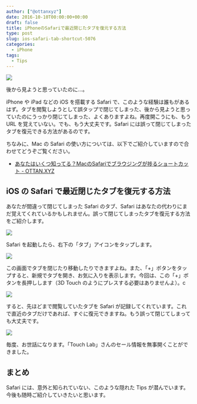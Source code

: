 ```yaml
---
author: ["@ottanxyz"]
date: 2016-10-10T00:00:00+00:00
draft: false
title: iPhoneのSafariで最近閉じたタブを復元する方法
type: post
slug: ios-safari-tab-shortcut-5076
categories:
  - iPhone
tags:
  - Tips
---
```


![](161010-57fb2ba32b741.jpg)

後から見ようと思っていたのに…。

iPhone や iPad などの iOS を搭載する Safari で、このような経験は誰もがあるはず。タブを閲覧しようとして誤タップで閉じてしまった、後から見ようと思っていたのにうっかり閉じてしまった、よくありますよね。再度開こうにも、もう URL を覚えていない。でも、もう大丈夫です。Safari には誤って閉じてしまったタブを復元できる方法があるのです。

ちなみに、Mac の Safari の使い方については、以下でご紹介していますので合わせてどうぞご覧ください。

* [あなたはいくつ知ってる？MacのSafariでブラウジングが捗るショートカット - OTTAN.XYZ](/posts/2016/09/safari-keyboard-shortcut-4877/)

## iOS の Safari で最近閉じたタブを復元する方法

あなたが間違って閉じてしまった Safari のタブ、Safari はあなたの代わりにまだ覚えてくれているかもしれません。誤って閉じてしまったタブを復元する方法をご紹介します。

![](161010-57fb2c7dc5b22.png)

Safari を起動したら、右下の「タブ」アイコンをタップします。

![](161010-57fb2c843e765.png)

この画面でタブを閉じたり移動したりできますよね。また、「+」ボタンをタップすると、新規でタブを開き、お気に入りを表示します。今回は、この「+」ボタンを長押しします（3D Touch のようにプレスする必要はありませんよ）。c

![](161010-57fb2c89d4a00.png)

すると、先ほどまで閲覧していたタブを Safari が記録してくれています。これで直近のタブだけであれば、すぐに復元できますね。もう誤って閉じてしまっても大丈夫です。

![](161010-57fb2c8f1c8ef.png)

毎度、お世話になります。「Touch Lab」さんのセール情報を無事開くことができました。

## まとめ

Safari には、意外と知られていない、このような隠れた Tips が潜んでいます。今後も随時ご紹介していきたいと思います。
